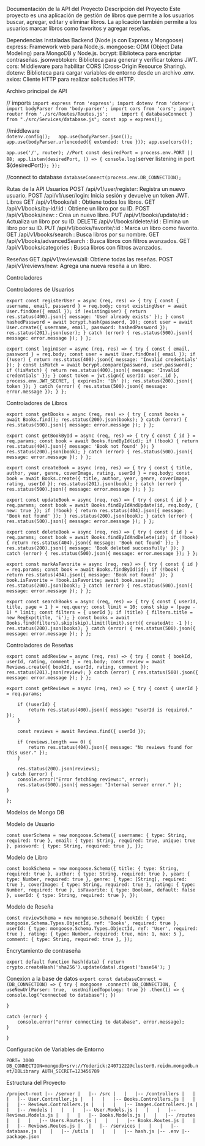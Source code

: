Documentación de la API del Proyecto
Descripción del Proyecto
Este proyecto es una aplicación de gestión de libros que permite a los usuarios buscar, agregar, editar y eliminar libros. La aplicación también permite a los usuarios marcar libros como favoritos y agregar reseñas.

Dependencias Instaladas
Backend (Node.js con Express y Mongoose)
express: Framework web para Node.js.
mongoose: ODM (Object Data Modeling) para MongoDB y Node.js.
bcrypt: Biblioteca para encriptar contraseñas.
jsonwebtoken: Biblioteca para generar y verificar tokens JWT.
cors: Middleware para habilitar CORS (Cross-Origin Resource Sharing).
dotenv: Biblioteca para cargar variables de entorno desde un archivo .env.
axios: Cliente HTTP para realizar solicitudes HTTP.


Archivo principal de API

// imports
`import express from 'express';
import dotenv from 'dotenv';    
import bodyParser from 'body-parser';
import cors from 'cors';
import router from './src/Routes/Routes.js';    
import { databaseConnect } from "./src/Services/database.js";
const app = express();`

//middleware  
`dotenv.config();  
app.use(bodyParser.json()); 
app.use(bodyParser.urlencoded({ extended: true }));
app.use(cors());`


`app.use('/', router);
//Port
const desiredPort = process.env.PORT || 88;
app.listen(desiredPort, () => {
    console.log(`server listening in port ${desiredPort}`);
});`


//connect to database
`databaseConnect(process.env.DB_CONNECTION);`


Rutas de la API
Usuarios
POST /api/v1/user/register:  Registra un nuevo usuario.
POST /api/v1/user/login: Inicia sesión y devuelve un token JWT.
Libros
GET /api/v1/books/all  : Obtiene todos los libros.
GET /api/v1/books/by-id/:id : Obtiene un libro por su ID.
POST /api/v1/books/new: : Crea un nuevo libro.
PUT /api/v1/books/update/:id  : Actualiza un libro por su ID.
DELETE /api/v1/books/delete/:id : Elimina un libro por su ID.
PUT /api/v1/books/favorite/:id  : Marca un libro como favorito.
GET /api/v1/books/search : Busca libros por su nombre.
GET /api/v1/books/advancedSearch : Busca libros con filtros avanzados.
GET /api/v1/books/categories : Busca libros con filtros avanzados.

Reseñas
GET /api/v1/reviews/all: Obtiene todas las reseñas.
POST /api/v1/reviews/new: Agrega una nueva reseña a un libro.

Controladores

Controladores de Usuarios

`export const registerUser = async (req, res) => {
  try {
    const { username, email, password } = req.body;
    const existingUser = await User.findOne({ email });
    if (existingUser) {
      return res.status(400).json({ message: 'User already exists' });
    }
    const hashedPassword = await bcrypt.hash(password, 10);
    const user = await User.create({ username, email, password: hashedPassword });
    res.status(201).json(user);
  } catch (error) {
    res.status(500).json({ message: error.message });
  }
};`

`export const loginUser = async (req, res) => {
  try {
    const { email, password } = req.body;
    const user = await User.findOne({ email });
    if (!user) {
      return res.status(400).json({ message: 'Invalid credentials' });
    }
    const isMatch = await bcrypt.compare(password, user.password);
    if (!isMatch) {
      return res.status(400).json({ message: 'Invalid credentials' });
    }
    const token = jwt.sign({ userId: user._id }, process.env.JWT_SECRET, { expiresIn: '1h' });
    res.status(200).json({ token });
  } catch (error) {
    res.status(500).json({ message: error.message });
  }
};`

Controladores de Libros


`export const getBooks = async (req, res) => {
  try {
    const books = await Books.find();
    res.status(200).json(books);
  } catch (error) {
    res.status(500).json({ message: error.message });
  }
};`

`export const getBookById = async (req, res) => {
  try {
    const { id } = req.params;
    const book = await Books.findById(id);
    if (!book) {
      return res.status(404).json({ message: 'Book not found' });
    }
    res.status(200).json(book);
  } catch (error) {
    res.status(500).json({ message: error.message });
  }
};`

`export const createBook = async (req, res) => {
  try {
    const { title, author, year, genre, coverImage, rating, userId } = req.body;
    const book = await Books.create({ title, author, year, genre, coverImage, rating, userId });
    res.status(201).json(book);
  } catch (error) {
    res.status(500).json({ message: error.message });
  }
};`

`export const updateBook = async (req, res) => {
  try {
    const { id } = req.params;
    const book = await Books.findByIdAndUpdate(id, req.body, { new: true });
    if (!book) {
      return res.status(404).json({ message: 'Book not found' });
    }
    res.status(200).json(book);
  } catch (error) {
    res.status(500).json({ message: error.message });
  }
};`

`export const deleteBook = async (req, res) => {
  try {
    const { id } = req.params;
    const book = await Books.findByIdAndDelete(id);
    if (!book) {
      return res.status(404).json({ message: 'Book not found' });
    }
    res.status(200).json({ message: 'Book deleted successfully' });
  } catch (error) {
    res.status(500).json({ message: error.message });
  }
};`

`export const markAsFavorite = async (req, res) => {
  try {
    const { id } = req.params;
    const book = await Books.findById(id);
    if (!book) {
      return res.status(404).json({ message: 'Book not found' });
    }
    book.isFavorite = !book.isFavorite;
    await book.save();
    res.status(200).json(book);
  } catch (error) {
    res.status(500).json({ message: error.message });
  }
};`

`export const searchBooks = async (req, res) => {
  try {
    const { userId, title, page = 1 } = req.query;
    const limit = 10;
    const skip = (page - 1) * limit;
    const filters = { userId };
    if (title) {
      filters.title = new RegExp(title, 'i');
    }
    const books = await Books.find(filters).skip(skip).limit(limit).sort({ createdAt: -1 });
    res.status(200).json(books);
  } catch (error) {
    res.status(500).json({ message: error.message });
  }
};`

Controladores de Reseñas

`export const addReview = async (req, res) => {
  try {
    const { bookId, userId, rating, comment } = req.body;
    const review = await Reviews.create({ bookId, userId, rating, comment });
    res.status(201).json(review);
  } catch (error) {
    res.status(500).json({ message: error.message });
  }
};`

`export const getReviews = async (req, res) => {
    try {
        const { userId } = req.params;`
        
        if (!userId) {
            return res.status(400).json({ message: "userId is required." });
        }

        const reviews = await Reviews.find({ userId });

        if (reviews.length === 0) {
            return res.status(404).json({ message: "No reviews found for this user." });
        }

        res.status(200).json(reviews);
    } catch (error) {
        console.error("Error fetching reviews:", error);
        res.status(500).json({ message: "Internal server error." });
    }
`};`


Modelos de Mongo DB

Modelo de Usuario

`const userSchema = new mongoose.Schema({
  username: { type: String, required: true },
  email: { type: String, required: true, unique: true },
  password: { type: String, required: true },
});
`


Modelo de Libro

`const bookSchema = new mongoose.Schema({
  title: { type: String, required: true },
  author: { type: String, required: true },
  year: { type: Number, required: true },
  genre: { type: [String], required: true },
  coverImage: { type: String, required: true },
  rating: { type: Number, required: true },
  isFavorite: { type: Boolean, default: false },
  userId: { type: String, required: true },
});`

Modelo de Reseña

`const reviewSchema = new mongoose.Schema({
  bookId: { type: mongoose.Schema.Types.ObjectId, ref: 'Books', required: true },
  userId: { type: mongoose.Schema.Types.ObjectId, ref: 'User', required: true },
  rating: { type: Number, required: true, min: 1, max: 5 },
  comment: { type: String, required: true },
});`


Encrytamiento de contraseña

`export default function hash(data) {
  return crypto.createHash('sha256').update(data).digest('base64');
}`

Conexion a la base de datos
`export const databaseConnect = (DB_CONNECTION) => {
    try
    {
        mongoose
        .connect(
            DB_CONNECTION, {
            useNewUrlParser: true, 
            useUnifiedTopology: true
        })
        .then(() => {   
            console.log("connected to database");
        })`
        
    }
 
    catch (error) {
        console.error("error connecting to database", error.message);
    }

`}`
        

Configuración de Variables de Entorno

`PORT= 3000
DB_CONNECTION=mongodb+srv://Yoderick:24071222@cluster0.reidm.mongodb.net/DBLibrary
AUTH_SECRET=123456789`


Estructura del Proyecto

`/project-root
|-- /server
|   |-- /src
|   |   |-- /controllers
|   |   |   |-- User.Controller.js
|   |   |   |-- Books.Controllers.js
|   |   |   |-- Reviews.Controllers.js
|   |   |   |-- Images.Controllers.js
|   |   |-- /models
|   |   |   |-- User.Models.js
|   |   |   |-- Reviews.Models.js
|   |   |   |-- Books.Models.js
|   |   |-- /routes
|   |   |   |-- Users.Routes.js
|   |   |   |-- Books.Routes.js
|   |   |   |-- Reviews.Routes.js
|   |   |-- /services
|   |   |   |-- database.js
|   |   |-- /utils
|   |   |   |-- hash.js
|-- .env
|-- package.json`





